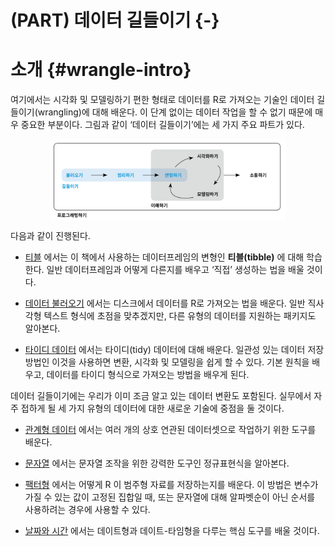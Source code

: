 
# (PART) 데이터 길들이기 {-}

# 소개 {#wrangle-intro}

여기에서는 시각화 및 모델링하기 편한 형태로 데이터를 R로 가져오는 기술인 데이터 길들이기(wrangling)에 대해 배운다. 이 단계 없이는 데이터 작업을 할 수 없기 때문에 매우 중요한 부분이다. 그림과 같이 ‘데이터 길들이기’에는 세 가지 주요 파트가 있다.

<img src="diagrams/data-science-wrangle-kr.png" width="75%" style="display: block; margin: auto;" />

다음과 같이 진행된다. 
 
* [티블](#tibble) 에서는 이 책에서 사용하는 데이터프레임의 변형인 **티블(tibble)** 에 대해 학습한다. 일반 데이터프레임과 어떻게 다른지를 배우고 ‘직접’ 생성하는 법을 배울 것이다.

* [데이터 불러오기](#data-import) 에서는 디스크에서 데이터를 R로 가져오는 법을 배운다. 일반 직사각형 텍스트 형식에 초점을 맞추겠지만, 다른 유형의 데이터를 지원하는 패키지도 알아본다.

* [타이디 데이터](#tidy-data) 에서는 타이디(tidy) 데이터에 대해 배운다. 일관성 있는 데이터 저장방법인 이것을 사용하면 변환, 시각화 및 모델링을 쉽게 할 수 있다. 기본 원칙을 배우고, 데이터를 타이디 형식으로 가져오는 방법을 배우게 된다. 
 
데이터 길들이기에는 우리가 이미 조금 알고 있는 데이터 변환도 포함된다. 실무에서 자주 접하게 될 세 가지 유형의 데이터에 대한 새로운 기술에 중점을 둘 것이다. 

* [관계형 데이터](#relational-data) 에서는 여러 개의 상호 연관된 데이터셋으로 작업하기 위한 도구를 배운다. 

* [문자열](#strings) 에서는 문자열 조작을 위한 강력한 도구인 정규표현식을 알아본다. 

* [팩터형](#factors) 에서는 어떻게 R 이 범주형 자료를 저장하는지를 배운다. 이 방법은 변수가 가질 수 있는 값이 고정된 집합일 때, 또는 문자열에 대해 알파벳순이 아닌 순서를 사용하려는 경우에 사용할 수 있다.

* [날짜와 시간](#dates-and-times) 에서는 데이트형과 데이트-타임형을 다루는 핵심 도구를 배울 것이다. 
